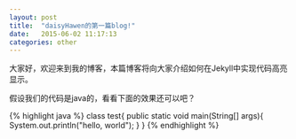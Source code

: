 ```yaml
---
layout: post
title:  "daisyHawen的第一篇blog!"
date:   2015-06-02 11:17:13
categories: other
---
```

大家好，欢迎来到我的博客，本篇博客将向大家介绍如何在Jekyll中实现代码高亮显示。

假设我们的代码是java的，看看下面的效果还可以吧？

{% highlight java %}
class test{
   public static void main(String[] args){
     System.out.println("hello, world");
   }
}
{% endhighlight %}